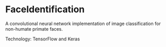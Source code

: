 # FaceIdentification
 A convolutional neural network implementation of image classification for non-humate primate faces. 

 Technology: TensorFlow and Keras

